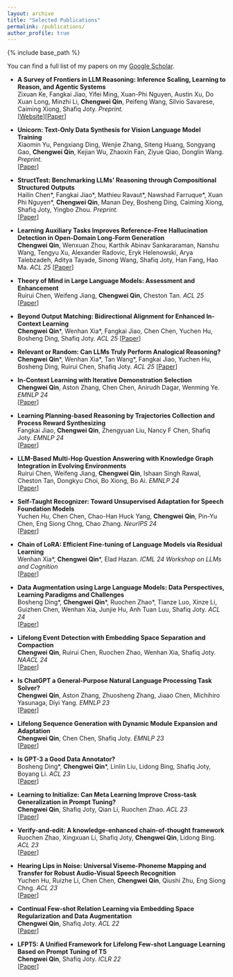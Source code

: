 ```yaml
---
layout: archive
title: "Selected Publications"
permalink: /publications/
author_profile: true
---
```




{% include base_path %}

You can find a full list of my papers on my <a href="https://scholar.google.com/citations?user=OwBrmXwAAAAJ" target="_blank">Google Scholar</a>.




- **A Survey of Frontiers in LLM Reasoning: Inference Scaling, Learning to Reason, and Agentic Systems** <br>
Zixuan Ke, Fangkai Jiao, Yifei Ming, Xuan-Phi Nguyen, Austin Xu, Do Xuan Long, Minzhi Li, **Chengwei Qin**, Peifeng Wang, Silvio Savarese, Caiming Xiong, Shafiq Joty. _Preprint._  
[[Website](https://llm-reasoning-ai.github.io/)][[Paper](https://arxiv.org/abs/2504.09037)]

- **Unicorn: Text-Only Data Synthesis for Vision Language Model Training** <br>
Xiaomin Yu, Pengxiang Ding, Wenjie Zhang, Siteng Huang, Songyang Gao, **Chengwei Qin**, Kejian Wu, Zhaoxin Fan, Ziyue Qiao, Donglin Wang. _Preprint._  
[[Paper](https://arxiv.org/abs/2503.22655)]

- **StructTest: Benchmarking LLMs' Reasoning through Compositional Structured Outputs** <br>
Hailin Chen\*, Fangkai Jiao\*, Mathieu Ravaut\*, Nawshad Farruque\*, Xuan Phi Nguyen\*, **Chengwei Qin**, Manan Dey, Bosheng Ding, Caiming Xiong, Shafiq Joty, Yingbo Zhou. _Preprint._  
[[Paper](https://arxiv.org/abs/2412.18011)]

- **Learning Auxiliary Tasks Improves Reference-Free Hallucination Detection in Open-Domain Long-Form Generation** <br>
**Chengwei Qin**, Wenxuan Zhou, Karthik Abinav Sankararaman, Nanshu Wang, Tengyu Xu, Alexander Radovic, Eryk Helenowski, Arya Talebzadeh, Aditya Tayade, Sinong Wang, Shafiq Joty, Han Fang, Hao Ma. _ACL 25_ 
[[Paper](https://openreview.net/forum?id=QM72I2gE7g)]

- **Theory of Mind in Large Language Models: Assessment and Enhancement** <br>
Ruirui Chen, Weifeng Jiang, **Chengwei Qin**, Cheston Tan. _ACL 25_ 
[[Paper](https://arxiv.org/abs/2505.00026)]

- **Beyond Output Matching: Bidirectional Alignment for Enhanced In-Context Learning** <br>
**Chengwei Qin**\*, Wenhan Xia\*, Fangkai Jiao, Chen Chen, Yuchen Hu, Bosheng Ding, Shafiq Joty. _ACL 25_ 
[[Paper](https://arxiv.org/abs/2312.17055)]

- **Relevant or Random: Can LLMs Truly Perform Analogical Reasoning?** <br>
**Chengwei Qin**\*, Wenhan Xia\*, Tan Wang\*, Fangkai Jiao, Yuchen Hu, Bosheng Ding, Ruirui Chen, Shafiq Joty. _ACL 25_ 
[[Paper](https://arxiv.org/abs/2404.12728)]

- **In-Context Learning with Iterative Demonstration Selection** <br>
**Chengwei Qin**, Aston Zhang, Chen Chen, Anirudh Dagar, Wenming Ye. _EMNLP 24_  
[[Paper](https://arxiv.org/abs/2310.09881)]

- **Learning Planning-based Reasoning by Trajectories Collection and Process Reward Synthesizing** <br>
Fangkai Jiao, **Chengwei Qin**, Zhengyuan Liu, Nancy F Chen, Shafiq Joty. _EMNLP 24_  
[[Paper](https://arxiv.org/abs/2402.00658)]

- **LLM-Based Multi-Hop Question Answering with Knowledge Graph Integration in Evolving Environments** <br>
Ruirui Chen, Weifeng Jiang, **Chengwei Qin**, Ishaan Singh Rawal, Cheston Tan, Dongkyu Choi, Bo Xiong, Bo Ai. _EMNLP 24_  
[[Paper](https://arxiv.org/abs/2408.15903)]

- **Self-Taught Recognizer: Toward Unsupervised Adaptation for Speech Foundation Models** <br>
Yuchen Hu, Chen Chen, Chao-Han Huck Yang, **Chengwei Qin**, Pin-Yu Chen, Eng Siong Chng, Chao Zhang. _NeurIPS 24_  
[[Paper](https://arxiv.org/abs/2405.14161)]

- **Chain of LoRA: Efficient Fine-tuning of Language Models via Residual Learning** <br>
Wenhan Xia\*, **Chengwei Qin**\*, Elad Hazan. _ICML 24 Workshop on LLMs and Cognition_  
[[Paper](https://arxiv.org/abs/2401.04151)]

- **Data Augmentation using Large Language Models: Data Perspectives, Learning Paradigms and Challenges** <br>
Bosheng Ding\*, **Chengwei Qin**\*, Ruochen Zhao\*, Tianze Luo, Xinze Li, Guizhen Chen, Wenhan Xia, Junjie Hu, Anh Tuan Luu, Shafiq Joty. _ACL 24_  
[[Paper](https://arxiv.org/abs/2403.02990)]

- **Lifelong Event Detection with Embedding Space Separation and Compaction** <br>
**Chengwei Qin**, Ruirui Chen, Ruochen Zhao, Wenhan Xia, Shafiq Joty. _NAACL 24_  
[[Paper](https://arxiv.org/abs/2404.02507)]

- **Is ChatGPT a General-Purpose Natural Language Processing Task Solver?** <br>
**Chengwei Qin**, Aston Zhang, Zhuosheng Zhang, Jiaao Chen, Michihiro Yasunaga, Diyi Yang. _EMNLP 23_  
[[Paper](https://arxiv.org/abs/2302.06476)]

- **Lifelong Sequence Generation with Dynamic Module Expansion and Adaptation** <br>
**Chengwei Qin**, Chen Chen, Shafiq Joty. _EMNLP 23_  
[[Paper](https://arxiv.org/abs/2310.09886)]

- **Is GPT-3 a Good Data Annotator?** <br>
Bosheng Ding\*, **Chengwei Qin**\*, Linlin Liu, Lidong Bing, Shafiq Joty, Boyang Li. _ACL 23_  
[[Paper](https://arxiv.org/abs/2212.10450)]

- **Learning to Initialize: Can Meta Learning Improve Cross-task Generalization in Prompt Tuning?** <br>
**Chengwei Qin**, Shafiq Joty, Qian Li, Ruochen Zhao. _ACL 23_  
[[Paper](https://arxiv.org/abs/2302.08143)]

- **Verify-and-edit: A knowledge-enhanced chain-of-thought framework** <br>
Ruochen Zhao, Xingxuan Li, Shafiq Joty, **Chengwei Qin**, Lidong Bing. _ACL 23_  
[[Paper](https://arxiv.org/abs/2305.03268)]

- **Hearing Lips in Noise: Universal Viseme-Phoneme Mapping and Transfer for Robust Audio-Visual Speech Recognition** <br>
Yuchen Hu, Ruizhe Li, Chen Chen, **Chengwei Qin**, Qiushi Zhu, Eng Siong Chng. _ACL 23_  
[[Paper](https://arxiv.org/abs/2306.10563)]

- **Continual Few-shot Relation Learning via Embedding Space Regularization and Data Augmentation** <br>
**Chengwei Qin**, Shafiq Joty. _ACL 22_  
[[Paper](https://arxiv.org/abs/2203.02135)]

- **LFPT5: A Unified Framework for Lifelong Few-shot Language Learning Based on Prompt Tuning of T5** <br>
**Chengwei Qin**, Shafiq Joty. _ICLR 22_  
[[Paper](https://arxiv.org/abs/2110.07298)]

